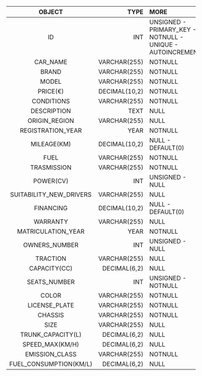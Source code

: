 | OBJECT | TYPE | MORE |  
| :---: | ---: | :--- |  
ID | INT | UNSIGNED - PRIMARY_KEY - NOTNULL - UNIQUE - AUTOINCREMENT
CAR_NAME | VARCHAR(255) | NOTNULL
BRAND | VARCHAR(255) | NOTNULL
MODEL | VARCHAR(255) | NOTNULL
PRICE(€) | DECIMAL(10,2) | NOTNULL
CONDITIONS | VARCHAR(255) | NOTNULL
DESCRIPTION | TEXT | NULL
ORIGIN_REGION | VARCHAR(255) | NULL
REGISTRATION_YEAR | YEAR | NOTNULL
MILEAGE(KM) | DECIMAL(10,2) | NULL - DEFAULT(0)
FUEL | VARCHAR(255) | NOTNULL
TRASMISSION | VARCHAR(255) | NOTNULL
POWER(CV) | INT | UNSIGNED - NULL
SUITABILITY_NEW_DRIVERS | VARCHAR(255) | NULL
FINANCING | DECIMAL(10,2) | NULL - DEFAULT(0)
WARRANTY | VARCHAR(255) | NULL
MATRICULATION_YEAR | YEAR | NOTNULL
OWNERS_NUMBER | INT | UNSIGNED - NULL
TRACTION | VARCHAR(255) | NULL
CAPACITY(CC)  | DECIMAL(6,2) | NULL
SEATS_NUMBER | INT | UNSIGNED - NOTNULL
COLOR | VARCHAR(255) | NOTNULL
LICENSE_PLATE | VARCHAR(255) | NOTNULL 
CHASSIS | VARCHAR(255) | NOTNULL 
SIZE | VARCHAR(255) | NULL
TRUNK_CAPACITY(L) | DECIMAL(6,2) | NULL
SPEED_MAX(KM/H) | DECIMAL(6,2) | NULL
EMISSION_CLASS | VARCHAR(255) | NOTNULL
FUEL_CONSUMPTION(KM/L) | DECIMAL(6,2) | NULL